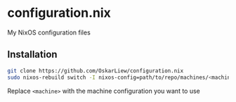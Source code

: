 # configuration.nix

My NixOS configuration files

## Installation

```sh
git clone https://github.com/OskarLiew/configuration.nix
sudo nixos-rebuild switch -I nixos-config=path/to/repo/machines/<machine>/configuration.nix
```

Replace `<machine>` with the machine configuration you want to use

